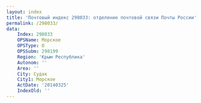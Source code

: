 ```yaml
---
layout: index
title: 'Почтовый индекс 298033: отделение почтовой связи Почты России'
permalink: /298033/
data:
    Index: 298033
    OPSName: Морское
    OPSType: О
    OPSSubm: 298199
    Region: 'Крым Республика'
    Autonom: ''
    Area: ''
    City: Судак
    City1: Морское
    ActDate: '20140325'
    IndexOld: ''
---
```


